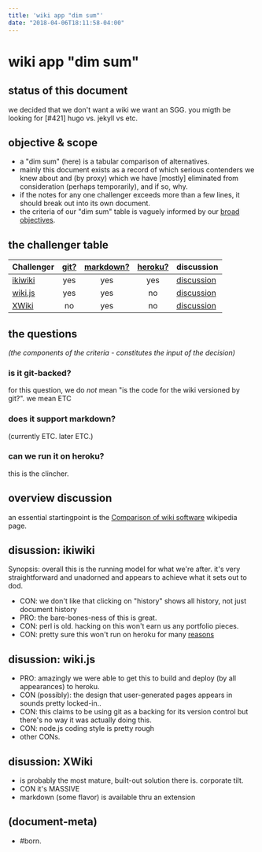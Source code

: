 ```yaml
---
title: 'wiki app "dim sum"'
date: "2018-04-06T18:11:58-04:00"
---
```

# wiki app "dim sum"

## status of this document

we decided that we don't want a wiki we want an SGG.
you migth be looking for [#421] hugo vs. jekyll vs etc.




## objective & scope

  - a "dim sum" (here) is a tabular comparison of alternatives.
  - mainly this document exists as a record of which serious contenders
    we knew about and (by proxy) which we have [mostly] eliminated from
    consideration (perhaps temporarily), and if so, why.
  - if the notes for any one challenger exceeds more than a few lines,
    it should break out into its own document.
  - the criteria of our "dim sum" table is vaguely informed by our
    [broad objectives][ours1].




## the challenger table

| Challenger                |[git?]|[markdown?]|[heroku?]|discussion
|---------------------------|:----:|:---------:|:-------:|---|
| [ikiwiki][ikiwiki1]       | yes  | yes       | yes     | [discussion](#ikiwiki-discussion)
| [wiki.js][wikijs1]        | yes  | yes       | no      | [discussion](#wikijs-discussion)
| [XWiki][xwiki1]           |  no  | yes       | no      | [discussion](#xwiki-discussion)





## the questions

_(the components of the criteria - constitutes the input of the decision)_



### <a name=uses_git></a>is it git-backed?

for this question, we do _not_ mean "is the code for the wiki versioned
by git?". we mean ETC



### <a name=can_markdown></a>does it support markdown?

(currently ETC. later ETC.)



### <a name=can_heroku></a>can we run it on heroku?

this is the clincher.




## overview discussion

an essential startingpoint is the [Comparison of wiki software][wikipedia1]
wikipedia page.





## <a name='ikiwiki-discussion'></a>disussion: ikiwiki

Synopsis: overall this is the running model for what we're after. it's
very straightforward and unadorned and appears to achieve what it sets
out to dod.

  - CON: we don't like that clicking on "history" shows all history,
    not just document history
  - PRO: the bare-bones-ness of this is great.
  - CON: perl is old. hacking on this won't earn us any portfolio pieces.
  - CON: pretty sure this won't run on heroku for many [reasons][heroku2]




## <a name='wikijs-discussion'></a>disussion: wiki.js

  - PRO: amazingly we were able to get this to build and deploy (by all
    appearances) to heroku.
  - CON (possibly): the design that user-generated pages appears in sounds
    pretty locked-in..
  - CON: this claims to be using git as a backing for its version control
    but there's no way it was actually doing this.
  - CON: node.js coding style is pretty rough
  - other CONs.




## <a name='xwiki-discussion'></a>disussion: XWiki

  - is probably the most mature, built-out solution there is. corporate tilt.
  - CON it's MASSIVE
  - markdown (some flavor) is available thru an extension




[git?]: #uses_git
[heroku?]: #can_heroku
[markdown?]: #can_markdown




[heroku2]: https://devcenter.heroku.com/articles/architecting-apps
[ikiwiki1]: https://ikiwiki.info/
[ours1]: 403-broad-objectives.md
[wikijs1]: https://wiki.js.org/
[wikipedia1]: https://en.wikipedia.org/wiki/Comparison_of_wiki_software
[xwiki1]: http://www.xwiki.org/xwiki/bin/view/Main/WebHome




## (document-meta)

  - #born.
